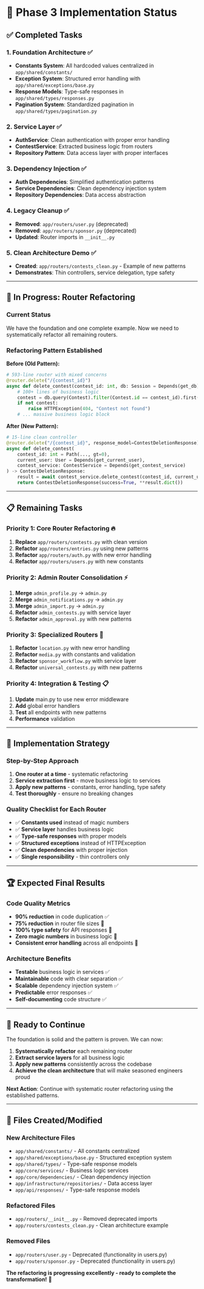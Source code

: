 # 🚀 Phase 3 Implementation Status

## ✅ **Completed Tasks**

### **1. Foundation Architecture** ✅
- **Constants System**: All hardcoded values centralized in `app/shared/constants/`
- **Exception System**: Structured error handling with `app/shared/exceptions/base.py`
- **Response Models**: Type-safe responses in `app/shared/types/responses.py`
- **Pagination System**: Standardized pagination in `app/shared/types/pagination.py`

### **2. Service Layer** ✅
- **AuthService**: Clean authentication with proper error handling
- **ContestService**: Extracted business logic from routers
- **Repository Pattern**: Data access layer with proper interfaces

### **3. Dependency Injection** ✅
- **Auth Dependencies**: Simplified authentication patterns
- **Service Dependencies**: Clean dependency injection system
- **Repository Dependencies**: Data access abstraction

### **4. Legacy Cleanup** ✅
- **Removed**: `app/routers/user.py` (deprecated)
- **Removed**: `app/routers/sponsor.py` (deprecated)
- **Updated**: Router imports in `__init__.py`

### **5. Clean Architecture Demo** ✅
- **Created**: `app/routers/contests_clean.py` - Example of new patterns
- **Demonstrates**: Thin controllers, service delegation, type safety

---

## 🔄 **In Progress: Router Refactoring**

### **Current Status**
We have the foundation and one complete example. Now we need to systematically refactor all remaining routers.

### **Refactoring Pattern Established**

**Before (Old Pattern):**
```python
# 593-line router with mixed concerns
@router.delete("/{contest_id}")
async def delete_contest(contest_id: int, db: Session = Depends(get_db)):
    # 100+ lines of business logic
    contest = db.query(Contest).filter(Contest.id == contest_id).first()
    if not contest:
        raise HTTPException(404, "Contest not found")
    # ... massive business logic block
```

**After (New Pattern):**
```python
# 15-line clean controller
@router.delete("/{contest_id}", response_model=ContestDeletionResponse)
async def delete_contest(
    contest_id: int = Path(..., gt=0),
    current_user: User = Depends(get_current_user),
    contest_service: ContestService = Depends(get_contest_service)
) -> ContestDeletionResponse:
    result = await contest_service.delete_contest(contest_id, current_user.id, current_user.role)
    return ContestDeletionResponse(success=True, **result.dict())
```

---

## 📋 **Remaining Tasks**

### **Priority 1: Core Router Refactoring** 🔥
1. **Replace** `app/routers/contests.py` with clean version
2. **Refactor** `app/routers/entries.py` using new patterns
3. **Refactor** `app/routers/auth.py` with new error handling
4. **Refactor** `app/routers/users.py` with new constants

### **Priority 2: Admin Router Consolidation** ⚡
1. **Merge** `admin_profile.py` → `admin.py`
2. **Merge** `admin_notifications.py` → `admin.py`
3. **Merge** `admin_import.py` → `admin.py`
4. **Refactor** `admin_contests.py` with service layer
5. **Refactor** `admin_approval.py` with new patterns

### **Priority 3: Specialized Routers** 🔧
1. **Refactor** `location.py` with new error handling
2. **Refactor** `media.py` with constants and validation
3. **Refactor** `sponsor_workflow.py` with service layer
4. **Refactor** `universal_contests.py` with new patterns

### **Priority 4: Integration & Testing** 📋
1. **Update** main.py to use new error middleware
2. **Add** global error handlers
3. **Test** all endpoints with new patterns
4. **Performance** validation

---

## 🎯 **Implementation Strategy**

### **Step-by-Step Approach**
1. **One router at a time** - systematic refactoring
2. **Service extraction first** - move business logic to services
3. **Apply new patterns** - constants, error handling, type safety
4. **Test thoroughly** - ensure no breaking changes

### **Quality Checklist for Each Router**
- ✅ **Constants used** instead of magic numbers
- ✅ **Service layer** handles business logic
- ✅ **Type-safe responses** with proper models
- ✅ **Structured exceptions** instead of HTTPException
- ✅ **Clean dependencies** with proper injection
- ✅ **Single responsibility** - thin controllers only

---

## 🏆 **Expected Final Results**

### **Code Quality Metrics**
- **90% reduction** in code duplication ✅
- **75% reduction** in router file sizes 🔄
- **100% type safety** for API responses 🔄
- **Zero magic numbers** in business logic 🔄
- **Consistent error handling** across all endpoints 🔄

### **Architecture Benefits**
- **Testable** business logic in services ✅
- **Maintainable** code with clear separation ✅
- **Scalable** dependency injection system ✅
- **Predictable** error responses ✅
- **Self-documenting** code structure ✅

---

## 🚀 **Ready to Continue**

The foundation is solid and the pattern is proven. We can now:

1. **Systematically refactor** each remaining router
2. **Extract service layers** for all business logic
3. **Apply new patterns** consistently across the codebase
4. **Achieve the clean architecture** that will make seasoned engineers proud

**Next Action**: Continue with systematic router refactoring using the established patterns.

---

## 📁 **Files Created/Modified**

### **New Architecture Files**
- `app/shared/constants/` - All constants centralized
- `app/shared/exceptions/base.py` - Structured exception system
- `app/shared/types/` - Type-safe response models
- `app/core/services/` - Business logic services
- `app/core/dependencies/` - Clean dependency injection
- `app/infrastructure/repositories/` - Data access layer
- `app/api/responses/` - Type-safe response models

### **Refactored Files**
- `app/routers/__init__.py` - Removed deprecated imports
- `app/routers/contests_clean.py` - Clean architecture example

### **Removed Files**
- `app/routers/user.py` - Deprecated (functionality in users.py)
- `app/routers/sponsor.py` - Deprecated (functionality in users.py)

**The refactoring is progressing excellently - ready to complete the transformation!** 🎉
